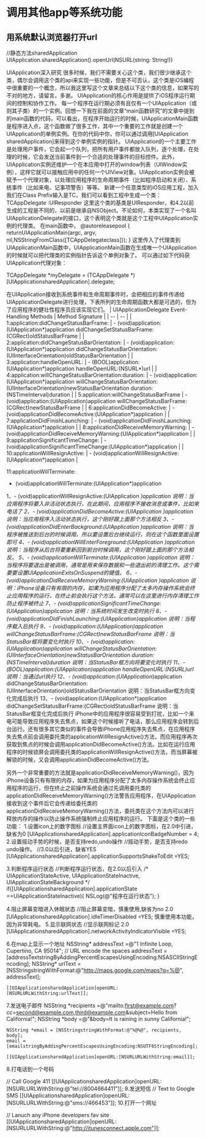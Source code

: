 # 调用其他app等系统功能

用系统默认浏览器打开url
---
//静态方法sharedApplication 
UIApplication.sharedApplication().openUrl(NSURL(string: String!))



UIApplication深入研究
很多时候，我们不需要关心这个类，我们很少继承这个类，偶尔会调用这个类的api来实现一些功能，但是不可否认，这个类是iOS编程中很重要的一个概念，所以我这里写这个文章来总结以下这个类的信息，如果写的不对的地方，请留言，多谢。
UIApplication的核心作用是提供了iOS程序运行期间的控制和协作工作。
每一个程序在运行期必须有且仅有一个UIApplication（或则其子类）的一个实例。回想一下我在前面的文章“main函数研究”的文章中提到的main函数的代码，可以看出，在程序开始运行的时候，UIApplicationMain函数是程序进入点，这个函数做了很多工作，其中一个重要的工作就是创建一个UIApplication的单例实例。在你的代码中你，你可以通过调用[UIApplication sharedApplication]来得到这个单例实例的指针。
UIApplication的一个主要工作是处理用户事件，它会起一个队列，把所有用户事件都放入队列，逐个处理，在处理的时候，它会发送当前事件到一个合适的处理事件的目标控件。此外，UIApplication实例还维护一个在本应用中打开的window列表（UIWindow实例），这样它就可以接触应用中的任何一个UIView对象。UIApplication实例会被赋予一个代理对象，以处理应用程序的生命周期事件（比如程序启动和关闭）、系统事件（比如来电、记事项警告）等等。
新建一个任意类型的iOS应用工程，加入我们在Class Prefix输入是TC，我们可以看到工程中生成一个类：
TCAppDelegate :UIResponder <UIApplicationDelegate>
这里这个类的基类是UIResponder，和4.2以前生成的工程是不同的，以前是继承自NSObject。不论如何，本类实现了一个名叫UIApplicationDelegate的接口，这个表明这个类就是这个工程中UIApplication实例的代理类。
在main函数中，
@autoreleasepool {
       returnUIApplicationMain(argc, argv, nil,NSStringFromClass([TCAppDelegateclass]));
    }
这里传入了代理类到UIApplicationMain函数中，UIApplicationMain函数在生成唯一个UIApplication的时候就可以把代理类的实例指针告诉这个单例对象了。
可以通过如下代码获UIApplication代理对象：
 
TCAppDelegate *myDelegate = (TCAppDelegate *)[UIApplicationsharedApplication].delegate;
 
在UIApplication接收到系统事件和生命周期事件时，会把相应的事件传递给UIApplicationDelegate进行处理，下表所列的生命周期函数大都是可选的，但为了应用程序的健壮性程序员应该实现它们。
| UIApplicationDelegate Event-Handling Methods | Method Signature |
| -- | -- |
| 1:application:didChangeStatusBarFrame: | - (void)application:(UIApplication*)application didChangeSetStatusBarFrame:(CGRect)oldStatusBarFrame |
| 2:application:didChangeStatusBarOrientation: | - (void)application:(UIApplication*)application didChangeStatusBarOrientation:(UIInterfaceOrientation)oldStatusBarOrientation |
| 3:application:handleOpenURL: | - (BOOL)application:(UIApplication*)application handleOpenURL:(NSURL*)url |
| 4:application:willChangeStatusBarOrientation:duration: | - (void)application:(UIApplication*)application willChangeStatusBarOrientation:
(UIInterfaceOrientation)newStatusBarOrientation
duration:(NSTimeInterval)duration |
| 5:application:willChangeStatusBarFrame | - (void)application:(UIApplication)application willChangeStatusBarFrame:(CGRect)newStatusBarFrame |
| 6:applicationDidBecomeActive: | - (void)applicationDidBecomeActive:(UIApplication*)application |
| 7:applicationDidFinishLaunching: | - (void)applicationDidFinishLaunching:(UIApplication*)application |
| 8:applicationDidReceiveMemoryWarning: | - (void)applicationDidReceiveMemoryWarning:(UIApplication*)application |
| 9:applicationSignificantTimeChange: | - (void)applicationSignificantTimeChange:(UIApplication*)application |
| 10:applicationWillResignActive: | - (void)applicationWillResignActive:(UIApplication*)application |















11:applicationWillTerminate:
- (void)applicationWillTerminate:(UIApplication*)application
 
1、- (void)applicationWillResignActive:(UIApplication *)application
说明：当应用程序将要入非活动状态执行，在此期间，应用程序不接收消息或事件，比如来电话了
2、- (void)applicationDidBecomeActive:(UIApplication *)application
说明：当应用程序入活动状态执行，这个刚好跟上面那个方法相反
3、- (void)applicationDidEnterBackground:(UIApplication *)application
说明：当程序被推送到后台的时候调用。所以要设置后台继续运行，则在这个函数里面设置即可
4、- (void)applicationWillEnterForeground:(UIApplication *)application
说明：当程序从后台将要重新回到前台时候调用，这个刚好跟上面的那个方法相反。
5、- (void)applicationWillTerminate:(UIApplication *)application
说明：当程序将要退出是被调用，通常是用来保存数据和一些退出前的清理工作。这个需要要设置UIApplicationExitsOnSuspend的键值。
6、- (void)applicationDidReceiveMemoryWarning:(UIApplication *)application
说明：iPhone设备只有有限的内存，如果为应用程序分配了太多内存操作系统会终止应用程序的运行，在终止前会执行这个方法，通常可以在这里进行内存清理工作防止程序被终止
7、- (void)applicationSignificantTimeChange:(UIApplication*)application
说明：当系统时间发生改变时执行
8、- (void)applicationDidFinishLaunching:(UIApplication*)application
说明：当程序载入后执行
9、- (void)application:(UIApplication)application willChangeStatusBarFrame:(CGRect)newStatusBarFrame
说明：当StatusBar框将要变化时执行
10、- (void)application:(UIApplication*)application willChangeStatusBarOrientation:
(UIInterfaceOrientation)newStatusBarOrientation
duration:(NSTimeInterval)duration
说明：当StatusBar框方向将要变化时执行
11、- (BOOL)application:(UIApplication*)application handleOpenURL:(NSURL*)url
说明：当通过url执行
12、- (void)application:(UIApplication*)application didChangeStatusBarOrientation:(UIInterfaceOrientation)oldStatusBarOrientation
说明：当StatusBar框方向变化完成后执行
13、- (void)application:(UIApplication*)application didChangeSetStatusBarFrame:(CGRect)oldStatusBarFrame
说明：当StatusBar框变化完成后执行
iPhone中的应用程序很容易受到打扰，比如一个来电可能导致应用程序失去焦点，如果这个时候接听了电话，那么应用程序会转到后台运行。还有很多其它类似的事件会导致iPhone应用程序失去焦点，在应用程序失去焦点前会调用委托类的applicationWillResignActive()方法，而应用程序再次获取到焦点的时候会调用applicationDidBecomeActive()方法。比如在运行应用程序的时候锁屏会调用委托类的applicationWillResignActive()方法，而当屏幕被解锁的时候，又会调用applicationDidBecomeActive()方法。
 
另外一个非常重要的方法就是applicationDidReceiveMemoryWarning()，因为iPhone设备只有有限的内存，如果为应用程序分配了太多内存操作系统会终止应用程序的运行，但在终止之前操作系统会通过先调用委托类的applicationDidReceiveMemoryWarning()方法警告应用程序，在UIApplication接收到这个事件后它会传递给委托类的applicationDidReceiveMemoryWarning()方法，委托类在这个方法内可以进行释放内存的操作以防止操作系统强制终止应用程序的运行。
下面是这个类的一些功能：
1.设置icon上的数字图标
    //设置主界面icon上的数字图标，在2.0中引进， 缺省为0
    [UIApplicationsharedApplication].applicationIconBadgeNumber = 4;
2.设置摇动手势的时候，是否支持redo,undo操作
    //摇动手势，是否支持redo undo操作。
   //3.0以后引进，缺省YES
    [UIApplicationsharedApplication].applicationSupportsShakeToEdit =YES;

3.判断程序运行状态
    //判断程序运行状态，在2.0以后引入
    /*
     UIApplicationStateActive,
     UIApplicationStateInactive,
     UIApplicationStateBackground
     */
   if([UIApplicationsharedApplication].applicationState ==UIApplicationStateInactive){
        NSLog(@"程序在运行状态");
    }

4.阻止屏幕变暗进入休眠状态
    //阻止屏幕变暗，慎重使用,缺省为no 2.0
    [UIApplicationsharedApplication].idleTimerDisabled =YES;
慎重使用本功能，因为非常耗电。
5.显示联网状态
    //显示联网标记 2.0
    [UIApplicationsharedApplication].networkActivityIndicatorVisible =YES;

6.在map上显示一个地址
   NSString* addressText =@"1 Infinite Loop, Cupertino, CA 95014";
   // URL encode the spaces
    addressText =  [addressTextstringByAddingPercentEscapesUsingEncoding:NSASCIIStringEncoding];
   NSString* urlText = [NSStringstringWithFormat:@"http://maps.google.com/maps?q=%@", addressText];
    
    [[UIApplicationsharedApplication]openURL:[NSURLURLWithString:urlText]];

7.发送电子邮件
   NSString *recipients =@"mailto:first@example.com?cc=second@example.com,third@example.com&subject=Hello from California!";
   NSString *body =@"&body=It is raining in sunny California!";
    
    NSString *email = [NSStringstringWithFormat:@"%@%@", recipients, body];
    email = [emailstringByAddingPercentEscapesUsingEncoding:NSUTF8StringEncoding];
    
    [[UIApplicationsharedApplication]openURL:[NSURLURLWithString:email]];

8.打电话到一个号码

   // Call Google 411
    [[UIApplicationsharedApplication]openURL:[NSURLURLWithString:@"tel://8004664411"]];
9.发送短信
    // Text to Google SMS
    [[UIApplicationsharedApplication]openURL:[NSURLURLWithString:@"sms://466453"]];
10.打开一个网址

   // Lanuch any iPhone developers fav site
    [[UIApplicationsharedApplication]openURL:[NSURLURLWithString:@"http://itunesconnect.apple.com"]];